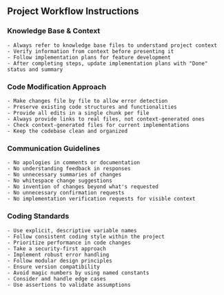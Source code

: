 ## Project Workflow Instructions

### Knowledge Base & Context

    - Always refer to knowledge base files to understand project context
    - Verify information from context before presenting it
    - Follow implementation plans for feature development
    - After completing steps, update implementation plans with "Done" status and summary

### Code Modification Approach

    - Make changes file by file to allow error detection
    - Preserve existing code structures and functionalities
    - Provide all edits in a single chunk per file
    - Always provide links to real files, not context-generated ones
    - Check context-generated files for current implementations
    - Keep the codebase clean and organized

### Communication Guidelines

    - No apologies in comments or documentation
    - No understanding feedback in responses
    - No unnecessary summaries of changes
    - No whitespace change suggestions
    - No invention of changes beyond what's requested
    - No unnecessary confirmation requests
    - No implementation verification requests for visible context

### Coding Standards

    - Use explicit, descriptive variable names
    - Follow consistent coding style within the project
    - Prioritize performance in code changes
    - Take a security-first approach
    - Implement robust error handling
    - Follow modular design principles
    - Ensure version compatibility
    - Avoid magic numbers by using named constants
    - Consider and handle edge cases
    - Use assertions to validate assumptions
